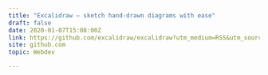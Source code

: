 ```yaml
---
title: "Excalidraw – sketch hand-drawn diagrams with ease"
draft: false
date: 2020-01-07T15:08:00Z
link: https://github.com/excalidraw/excalidraw?utm_medium=RSS&utm_source=hune
site: github.com
topic: Webdev  

---
```

